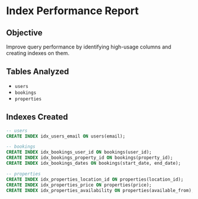 # Index Performance Report

## Objective
Improve query performance by identifying high-usage columns and creating indexes on them.

## Tables Analyzed
- `users`
- `bookings`
- `properties`

## Indexes Created

```sql
-- users
CREATE INDEX idx_users_email ON users(email);

-- bookings
CREATE INDEX idx_bookings_user_id ON bookings(user_id);
CREATE INDEX idx_bookings_property_id ON bookings(property_id);
CREATE INDEX idx_bookings_dates ON bookings(start_date, end_date);

-- properties
CREATE INDEX idx_properties_location_id ON properties(location_id);
CREATE INDEX idx_properties_price ON properties(price);
CREATE INDEX idx_properties_availability ON properties(available_from);
